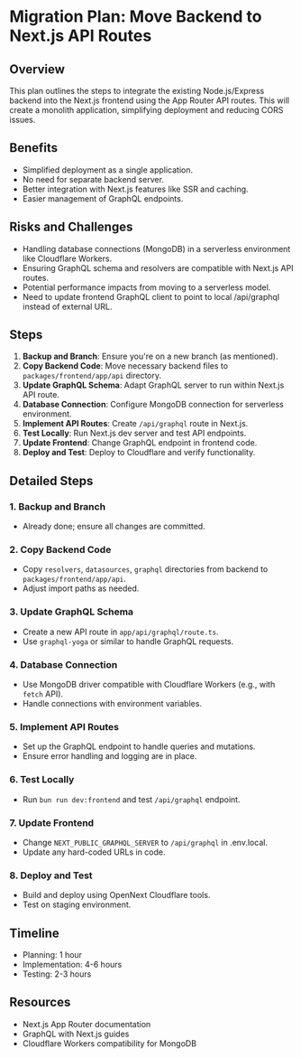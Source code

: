 # Migration Plan: Move Backend to Next.js API Routes

## Overview

This plan outlines the steps to integrate the existing Node.js/Express backend into the Next.js frontend using the App Router API routes. This will create a monolith application, simplifying deployment and reducing CORS issues.

## Benefits

- Simplified deployment as a single application.
- No need for separate backend server.
- Better integration with Next.js features like SSR and caching.
- Easier management of GraphQL endpoints.

## Risks and Challenges

- Handling database connections (MongoDB) in a serverless environment like Cloudflare Workers.
- Ensuring GraphQL schema and resolvers are compatible with Next.js API routes.
- Potential performance impacts from moving to a serverless model.
- Need to update frontend GraphQL client to point to local /api/graphql instead of external URL.

## Steps

1. **Backup and Branch**: Ensure you're on a new branch (as mentioned).
2. **Copy Backend Code**: Move necessary backend files to `packages/frontend/app/api` directory.
3. **Update GraphQL Schema**: Adapt GraphQL server to run within Next.js API route.
4. **Database Connection**: Configure MongoDB connection for serverless environment.
5. **Implement API Routes**: Create `/api/graphql` route in Next.js.
6. **Test Locally**: Run Next.js dev server and test API endpoints.
7. **Update Frontend**: Change GraphQL endpoint in frontend code.
8. **Deploy and Test**: Deploy to Cloudflare and verify functionality.

## Detailed Steps

### 1. Backup and Branch

- Already done; ensure all changes are committed.

### 2. Copy Backend Code

- Copy `resolvers`, `datasources`, `graphql` directories from backend to `packages/frontend/app/api`.
- Adjust import paths as needed.

### 3. Update GraphQL Schema

- Create a new API route in `app/api/graphql/route.ts`.
- Use `graphql-yoga` or similar to handle GraphQL requests.

### 4. Database Connection

- Use MongoDB driver compatible with Cloudflare Workers (e.g., with `fetch` API).
- Handle connections with environment variables.

### 5. Implement API Routes

- Set up the GraphQL endpoint to handle queries and mutations.
- Ensure error handling and logging are in place.

### 6. Test Locally

- Run `bun run dev:frontend` and test `/api/graphql` endpoint.

### 7. Update Frontend

- Change `NEXT_PUBLIC_GRAPHQL_SERVER` to `/api/graphql` in .env.local.
- Update any hard-coded URLs in code.

### 8. Deploy and Test

- Build and deploy using OpenNext Cloudflare tools.
- Test on staging environment.

## Timeline

- Planning: 1 hour
- Implementation: 4-6 hours
- Testing: 2-3 hours

## Resources

- Next.js App Router documentation
- GraphQL with Next.js guides
- Cloudflare Workers compatibility for MongoDB
